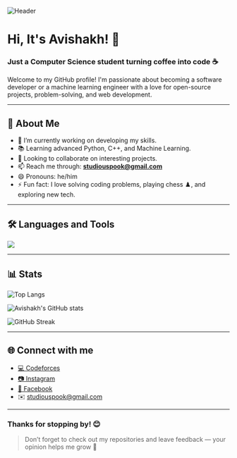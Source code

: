 ![Header](https://i.imgur.com/ZcLLrkY.png) <!-- Replace with your own banner -->

# Hi, It's Avishakh! 👋

### Just a Computer Science student turning coffee into code ☕

Welcome to my GitHub profile! I'm passionate about becoming a software developer or a machine learning engineer with a love for open-source projects, problem-solving, and web development.  

---

## 🚀 About Me
- 🔭 I’m currently working on developing my skills.  
- 📚 Learning advanced Python, C++, and Machine Learning.  
- 🤝 Looking to collaborate on interesting projects.  
- 📫 Reach me through: **studiouspook@gmail.com**  
- 😄 Pronouns: he/him  
- ⚡ Fun fact: I love solving coding problems, playing chess ♟️, and exploring new tech.  

---

## 🛠️ Languages and Tools  
<p align="left">
  <img src="https://skillicons.dev/icons?i=python,cpp,java,html,css,javascript,react,git,github,mysql,vscode" />
</p>

---

## 📊 Stats  

![Top Langs](https://github-readme-stats.vercel.app/api/top-langs/?username=Avishakh22&layout=compact&theme=radical)  

![Avishakh's GitHub stats](https://github-readme-stats.vercel.app/api?username=Avishakh22&show_icons=true&theme=radical)  

![GitHub Streak](https://github-readme-streak-stats.herokuapp.com/?user=Avishakh22&theme=radical)

---

## 🌐 Connect with me  
- [💻 Codeforces](https://codeforces.com/profile/Avishakh22)  
- [📷 Instagram](https://www.instagram.com/avishakh._.chakrabortty/)  
- [📘 Facebook](https://www.facebook.com/avishakh.chakrabortty)  
- ✉️ studiouspook@gmail.com  

---

### Thanks for stopping by! 😊  

> Don’t forget to check out my repositories and leave feedback — your opinion helps me grow 🚀
